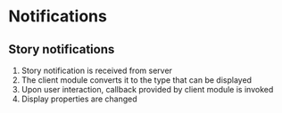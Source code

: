 # Notifications

## Story notifications

1. Story notification is received from server
1. The client module converts it to the type that can be displayed
1. Upon user interaction, callback provided by client module is invoked
1. Display properties are changed